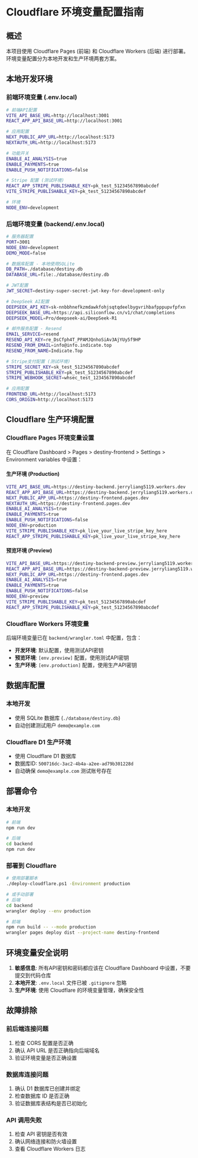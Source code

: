 # Cloudflare 环境变量配置指南

## 概述

本项目使用 Cloudflare Pages (前端) 和 Cloudflare Workers (后端) 进行部署。环境变量配置分为本地开发和生产环境两套方案。

## 本地开发环境

### 前端环境变量 (.env.local)
```bash
# 前端API配置
VITE_API_BASE_URL=http://localhost:3001
REACT_APP_API_BASE_URL=http://localhost:3001

# 应用配置
NEXT_PUBLIC_APP_URL=http://localhost:5173
NEXTAUTH_URL=http://localhost:5173

# 功能开关
ENABLE_AI_ANALYSIS=true
ENABLE_PAYMENTS=true
ENABLE_PUSH_NOTIFICATIONS=false

# Stripe 配置 (测试环境)
REACT_APP_STRIPE_PUBLISHABLE_KEY=pk_test_51234567890abcdef
VITE_STRIPE_PUBLISHABLE_KEY=pk_test_51234567890abcdef

# 环境
NODE_ENV=development
```

### 后端环境变量 (backend/.env.local)
```bash
# 服务器配置
PORT=3001
NODE_ENV=development
DEMO_MODE=false

# 数据库配置 - 本地使用SQLite
DB_PATH=./database/destiny.db
DATABASE_URL=file:./database/destiny.db

# JWT配置
JWT_SECRET=destiny-super-secret-jwt-key-for-development-only

# DeepSeek AI配置
DEEPSEEK_API_KEY=sk-nnbbhnefkzmdawkfohjsqtqdeelbygvrihbafpppupvfpfxn
DEEPSEEK_BASE_URL=https://api.siliconflow.cn/v1/chat/completions
DEEPSEEK_MODEL=Pro/deepseek-ai/DeepSeek-R1

# 邮件服务配置 - Resend
EMAIL_SERVICE=resend
RESEND_API_KEY=re_DsCfph4T_PPAMJQnhoSiAv3AjYUy5f9HP
RESEND_FROM_EMAIL=info@info.indicate.top
RESEND_FROM_NAME=Indicate.Top

# Stripe支付配置 (测试环境)
STRIPE_SECRET_KEY=sk_test_51234567890abcdef
STRIPE_PUBLISHABLE_KEY=pk_test_51234567890abcdef
STRIPE_WEBHOOK_SECRET=whsec_test_1234567890abcdef

# 应用配置
FRONTEND_URL=http://localhost:5173
CORS_ORIGIN=http://localhost:5173
```

## Cloudflare 生产环境配置

### Cloudflare Pages 环境变量设置

在 Cloudflare Dashboard > Pages > destiny-frontend > Settings > Environment variables 中设置：

#### 生产环境 (Production)
```bash
VITE_API_BASE_URL=https://destiny-backend.jerryliang5119.workers.dev
REACT_APP_API_BASE_URL=https://destiny-backend.jerryliang5119.workers.dev
NEXT_PUBLIC_APP_URL=https://destiny-frontend.pages.dev
NEXTAUTH_URL=https://destiny-frontend.pages.dev
ENABLE_AI_ANALYSIS=true
ENABLE_PAYMENTS=true
ENABLE_PUSH_NOTIFICATIONS=false
NODE_ENV=production
VITE_STRIPE_PUBLISHABLE_KEY=pk_live_your_live_stripe_key_here
REACT_APP_STRIPE_PUBLISHABLE_KEY=pk_live_your_live_stripe_key_here
```

#### 预览环境 (Preview)
```bash
VITE_API_BASE_URL=https://destiny-backend-preview.jerryliang5119.workers.dev
REACT_APP_API_BASE_URL=https://destiny-backend-preview.jerryliang5119.workers.dev
NEXT_PUBLIC_APP_URL=https://destiny-frontend.pages.dev
ENABLE_AI_ANALYSIS=true
ENABLE_PAYMENTS=true
ENABLE_PUSH_NOTIFICATIONS=false
NODE_ENV=preview
VITE_STRIPE_PUBLISHABLE_KEY=pk_test_51234567890abcdef
REACT_APP_STRIPE_PUBLISHABLE_KEY=pk_test_51234567890abcdef
```

### Cloudflare Workers 环境变量

后端环境变量已在 `backend/wrangler.toml` 中配置，包含：

- **开发环境**: 默认配置，使用测试API密钥
- **预览环境**: `[env.preview]` 配置，使用测试API密钥
- **生产环境**: `[env.production]` 配置，使用生产API密钥

## 数据库配置

### 本地开发
- 使用 SQLite 数据库 (`./database/destiny.db`)
- 自动创建测试用户 `demo@example.com`

### Cloudflare D1 生产环境
- 使用 Cloudflare D1 数据库
- 数据库ID: `500716dc-3ac2-4b4a-a2ee-ad79b301228d`
- 自动确保 `demo@example.com` 测试账号存在

## 部署命令

### 本地开发
```bash
# 前端
npm run dev

# 后端
cd backend
npm run dev
```

### 部署到 Cloudflare
```bash
# 使用部署脚本
./deploy-cloudflare.ps1 -Environment production

# 或手动部署
# 后端
cd backend
wrangler deploy --env production

# 前端
npm run build -- --mode production
wrangler pages deploy dist --project-name destiny-frontend
```

## 环境变量安全说明

1. **敏感信息**: 所有API密钥和密码都应该在 Cloudflare Dashboard 中设置，不要提交到代码仓库
2. **本地开发**: `.env.local` 文件已被 `.gitignore` 忽略
3. **生产环境**: 使用 Cloudflare 的环境变量管理，确保安全性

## 故障排除

### 前后端连接问题
1. 检查 CORS 配置是否正确
2. 确认 API URL 是否正确指向后端域名
3. 验证环境变量是否正确设置

### 数据库连接问题
1. 确认 D1 数据库已创建并绑定
2. 检查数据库 ID 是否正确
3. 验证数据库表结构是否已初始化

### API 调用失败
1. 检查 API 密钥是否有效
2. 确认网络连接和防火墙设置
3. 查看 Cloudflare Workers 日志
